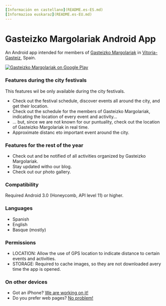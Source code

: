```yaml
---
[Información en castellano](README.es-ES.md) 
[Informazioa euskaraz](README.es-EU.md)
---
```



# Gasteizko Margolariak Android App #

An Android app intended for members of [Gasteizko Margolariak](https://margolariak.com/) in [Vitoria-Gasteiz](http://www.vitoria-gasteiz.org/), Spain.

[![Gasteizko Margolariak on Google Play](https://margolariak.com/img/app/android.gif)](https://play.google.com/store/apps/details?id=com.ivalentin.margolariak)

### Features during the city festivals ###

This features wil be only available during the city festivals.

* Check out the festival schedule, discover events all around the city, and get their location.
* Check out the schedule for the members of Gasteizko Margolariak, indicating the location of every event and activity...
* ... but, since we are not known for our puntuality, check out the location of Gasteizko Margolariak in real time.
* Approximate distanc eto important event around the city.


### Features for the rest of the year ###

* Check out and be notified of all activities organized by Gasteizko Margolariak.
* Stay updated witho our blog.
* Check out our photo gallery.


### Compatibility ###

Required Android 3.0 (Honeycomb, API level 11) or higher.


### Languages ###

* Spanish
* English
* Basque (mostly)


### Permissions ###

* LOCATION: Allow the use of GPS location to indicate distance to certain events and activities.
* STORAGE: Required to  cache images, so they are not downloaded avery time the app is opened.


### On other devices ###

* Got an iPhone? [We are working on it!](https://github.com/GasteizkoMargolariak/GasteizkoMargolariakIOSApp) 
* Do you prefer web pages? [No problem!](https://github.com/GasteizkoMargolariak/GasteizkoMargolariakWeb)

